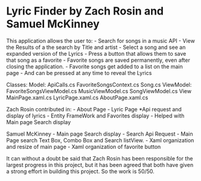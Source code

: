 # Lyric Finder by Zach Rosin and Samuel McKinney

This application allows the user to:
	- Search for songs in a music API
	- View the Results of a the search by Title and artist
	- Select a song and see an expanded version of the Lyrics
	- Press a button that allows them to save that song as a favorite
	- Favorite songs are saved permanently, even after closing the application.
	- Favorite songs get added to a list on the main page
		- And can be pressed at any time to reveal the Lyrics

 Classes:
	Model:
		ApiCalls.cs
		FavoriteSongsContext.cs
		Song.cs
	ViewModel:
		FavoriteSongsViewModel.cs
		MusicViewModel.cs
		SongViewModel.cs
	View
		MainPage.xaml.cs
		LyricPage.xaml.cs
		AboutPage.xaml.cs

Zach Rosin contributed in:
	- About Page
	- Lyric Page
		*Api request and display of lyrics
	- Entity FrameWork and Favorites display
	- Helped with Main page Search display

Samuel McKinney
	- Main page Search display
	- Search Api Request
	- Main Page search Text Box, Combo Box and Search listView.
	- Xaml organization and resize of main page
	- Xaml organization of favorite button

It can without a doubt be said that Zach Rosin has been responsible
for the largest progress in this project, but it has been agreed that 
both have given a strong effort in building this project.
So the work is 50/50.

